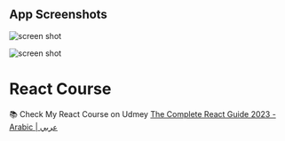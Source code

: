 ## App Screenshots

![screen shot](https://i.ibb.co/7jsFsCx/screencapture-localhost-3000-2022-05-18-19-59-59.png)

![screen shot](https://i.ibb.co/hM6D81X/chrome-capture-2022-4-18.gif)


# React Course 
📚 Check My React Course on Udmey [The Complete React Guide 2023 - Arabic | عربي](https://www.udemy.com/course/the-complete-react-guide-2023-arabic/?referralCode=1E1C9B21D74EA39A7A1F)
